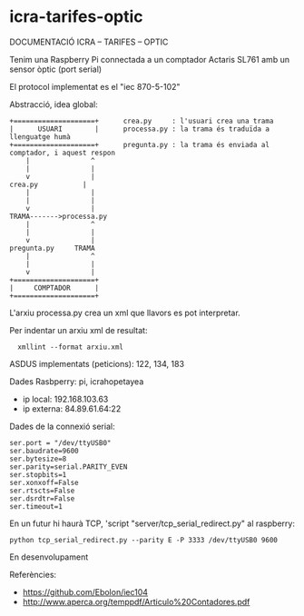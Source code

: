 # icra-tarifes-optic

DOCUMENTACIÓ ICRA – TARIFES – OPTIC

Tenim una Raspberry Pi connectada a un comptador Actaris SL761 amb un sensor òptic (port serial)

El protocol implementat es el "iec 870-5-102"

Abstracció, idea global:

	+====================+      crea.py     : l'usuari crea una trama                                    
	|      USUARI        |      processa.py : la trama és traduïda a llenguatge humà         
	+====================+      pregunta.py : la trama és enviada al comptador, i aquest respon
		|               ^        
		|               |        
		v               |
	crea.py           |
		|               |
		|               |
		v               |
	TRAMA------->processa.py
		|               ^
		|               |
		v               |
	pregunta.py     TRAMA
		|               ^
		|               |
		v               |
	+====================+
	|     COMPTADOR      |
	+====================+

L'arxiu processa.py crea un xml que llavors es pot interpretar. 

Per indentar un arxiu xml de resultat:

```
  xmllint --format arxiu.xml
```

ASDUS implementats (peticions): 122, 134, 183

Dades Rasbperry: pi, icrahopetayea 

* ip local:   192.168.103.63
* ip externa: 84.89.61.64:22

Dades de la connexió serial:

	ser.port = "/dev/ttyUSB0"
	ser.baudrate=9600
	ser.bytesize=8
	ser.parity=serial.PARITY_EVEN
	ser.stopbits=1
	ser.xonxoff=False
	ser.rtscts=False
	ser.dsrdtr=False
	ser.timeout=1 

En un futur hi haurà TCP, 'script "server/tcp_serial_redirect.py" al raspberry:

```
python tcp_serial_redirect.py --parity E -P 3333 /dev/ttyUSB0 9600
```

En desenvolupament

Referències:

* https://github.com/Ebolon/iec104
* http://www.aperca.org/temppdf/Articulo%20Contadores.pdf

